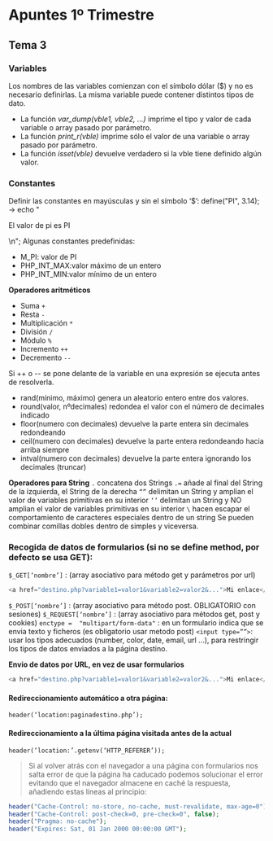 # Apuntes 1º Trimestre

## Tema 3
### Variables
Los nombres de las variables comienzan con el símbolo dólar ($) y no es necesario 
definirlas. La misma variable puede contener distintos tipos de dato.  
- La función *var_dump(vble1, vble2, ...)* imprime el tipo y valor de cada variable o array pasado 
por parámetro. 
- La función *print_r(vble)* imprime sólo el valor de una variable o array pasado por parámetro. 
- La función *isset(vble)* devuelve verdadero si la vble tiene definido algún valor.

### Constantes 
Definir las constantes en mayúsculas y sin el símbolo ‘$’: define("PI", 3.14); -> echo "<p>El valor de pi es PI</p>\n"; 
Algunas constantes predefinidas:  
  - M_PI: valor de PI 
  - PHP_INT_MAX:valor máximo de un entero 
  - PHP_INT_MIN:valor mínimo de un entero 

**Operadores aritméticos**
- Suma `+`
- Resta `-`
- Multiplicación `*`
- División `/`
- Módulo `%`
- Incremento `++`
- Decremento `--`

Si ++ o -- se pone delante de la variable en una expresión se ejecuta antes de resolverla. 
- rand(mínimo, máximo) genera un aleatorio entero entre dos valores. 
- round(valor, nºdecimales) redondea el valor con el número de decimales indicado 
- floor(numero con decimales) devuelve la parte entera sin decimales redondeando 
- ceil(numero con decimales) devuelve la parte entera redondeando hacia arriba siempre 
- intval(numero con decimales) devuelve la parte entera ignorando los decimales (truncar) 

**Operadores para String**
`.` concatena dos Strings
`.=` añade al final del String de la izquierda, el String de la derecha 
`“”` delimitan un String y amplian el valor de variables primitivas en su interior 
`‘’` delimitan un String y NO amplian el valor de variables primitivas en su interior 
`\` hacen escapar el comportamiento de caracteres especiales dentro de un string 
Se pueden combinar comillas dobles dentro de simples y viceversa. 

### Recogida de datos de formularios (si no se define method, por defecto se usa GET):
`$_GET[‘nombre’]` : (array asociativo para método get y parámetros por url)
```php 
<a href="destino.php?variable1=valor1&variable2=valor2&...">Mi enlace</a>
```
`$_POST[‘nombre’]` : (array asociativo para método post. OBLIGATORIO con sesiones) 
`$_REQUEST[‘nombre’]` : (array asociativo para métodos get, post y cookies) 
`enctype =  "multipart/form-data"` : en un formulario indica que se envia texto y ficheros (es 
obligatorio usar metodo post) 
`<input type=””>`: usar los tipos adecuados (number, color, date, email, url ...), para restringir los 
tipos de datos enviados a la página destino. 

**Envio de datos por URL, en vez de usar formularios**
```php
<a href="destino.php?variable1=valor1&variable2=valor2&...">Mi enlace</a> 
```

#### Redireccionamiento automático a otra página:
`header(‘location:paginadestino.php’);`
#### Redireccionamiento a la última página visitada antes de la actual
`header(‘location:’.getenv(‘HTTP_REFERER’));`

> Si al volver atrás con el navegador a una página con formularios nos salta error de que la página ha caducado podemos solucionar el error evitando que el navegador almacene en caché la respuesta, añadiendo estas líneas al principio: 
```php
header("Cache-Control: no-store, no-cache, must-revalidate, max-age=0"); 
header("Cache-Control: post-check=0, pre-check=0", false); 
header("Pragma: no-cache"); 
header("Expires: Sat, 01 Jan 2000 00:00:00 GMT");
```